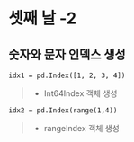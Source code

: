 # 셋째 날 -2

## 숫자와 문자 인덱스 생성

```idx1 = pd.Index([1, 2, 3, 4])```
> * Int64Index 객체 생성

```idx2 = pd.Index(range(1,4))```
> * rangeIndex 객체 생성
